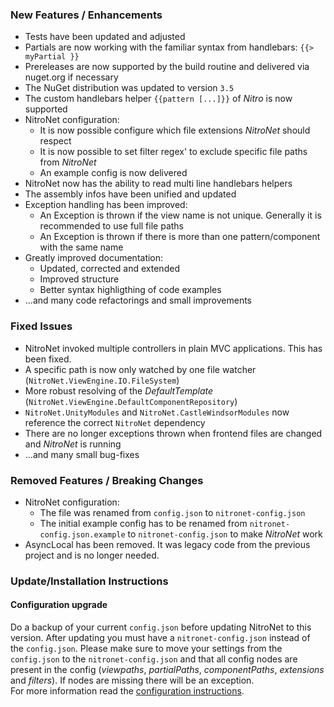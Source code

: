 ### New Features / Enhancements
- Tests have been updated and adjusted
- Partials are now working with the familiar syntax from handlebars: `{{> myPartial }}`
- Prereleases are now supported by the build routine and delivered via nuget.org if necessary
- The NuGet distribution was updated to version `3.5`
- The custom handlebars helper `{{pattern [...]}}` of *Nitro* is now supported
- NitroNet configuration:
	- It is now possible configure which file extensions *NitroNet* should respect
	- It is now possible to set filter regex' to exclude specific file paths from *NitroNet*
	- An example config is now delivered
- NitroNet now has the ability to read multi line handlebars helpers
- The assembly infos have been unified and updated
- Exception handling has been improved:
	- An Exception is thrown if the view name is not unique. Generally it is recommended to use full file paths
	- An Exception is thrown if there is more than one pattern/component with the same name
- Greatly improved documentation:
	- Updated, corrected and extended
	- Improved structure
	- Better syntax highligthing of code examples
- ...and many code refactorings and small improvements

### Fixed Issues
- NitroNet invoked multiple controllers in plain MVC applications. This has been fixed.
- A specific path is now only watched by one file watcher (`NitroNet.ViewEngine.IO.FileSystem`)
- More robust resolving of the *DefaultTemplate* (`NitroNet.ViewEngine.DefaultComponentRepository`)
- `NitroNet.UnityModules` and `NitroNet.CastleWindsorModules` now reference the correct `NitroNet` dependency
- There are no longer exceptions thrown when frontend files are changed and *NitroNet* is running
- ...and many small bug-fixes

### Removed Features / Breaking Changes
- NitroNet configuration:
	- The file was renamed from `config.json` to `nitronet-config.json`
	- The initial example config has to be renamed from `nitronet-config.json.example` to `nitronet-config.json` to make *NitroNet* work
- AsyncLocal has been removed. It was legacy code from the previous project and is no longer needed.

### Update/Installation Instructions

#### Configuration upgrade
Do a backup of your current `config.json` before updating NitroNet to this version. After updating you must have a `nitronet-config.json` instead of the `config.json`. Please make sure to move your settings from the `config.json` to the `nitronet-config.json` and that all config nodes are present in the config (*viewpaths*, *partialPaths*, *componentPaths*, *extensions* and *filters*). If nodes are missing there will be an exception.  
For more information read the [configuration instructions](https://github.com/namics/NitroNet/blob/master/docs/configuration.md).
